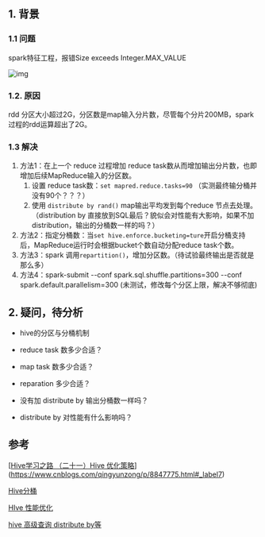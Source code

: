## 1. 背景

### 1.1 问题

spark特征工程，报错Size exceeds Integer.MAX_VALUE

![img](../../../../projectdocsmyimages/0C0B27DC-F6CA-4263-85E1-4B4FA25796F0.png)



### 1.2. 原因

rdd 分区大小超过2G，分区数是map输入分片数，尽管每个分片200MB，spark过程的rdd运算超出了2G。



### 1.3 解决

1. 方法1：在上一个 reduce 过程增加 reduce  task数从而增加输出分片数，也即增加后续MapReduce输入的分区数。
   1. 设置 reduce task数：`set mapred.reduce.tasks=90` （实测最终输分桶并没有90个？？？）
   2. 使用 `distribute by rand()` map输出平均发到每个reduce 节点去处理。（distribution by 直接放到SQL最后？貌似会对性能有大影响，如果不加distribution，输出的分桶数一样的吗？）
2. 方法2：指定分桶数：当`set hive.enforce.bucketing=ture`开启分桶支持后，MapReduce运行时会根据bucket个数自动分配reduce task个数。
3. 方法3：spark 调用`repartition()`，增加分区数。（待试验最终输出是否就是那么多）
4. 方法4：spark-submit --conf spark.sql.shuffle.partitions=300 --conf spark.default.parallelism=300 (未测试，修改每个分区上限，解决不够彻底)



## 2. 疑问，待分析

- hive的分区与分桶机制

- reduce task 数多少合适？

- map task 数多少合适？

- reparation 多少合适？

- 没有加 distribute by 输出分桶数一样吗？

- distribute by 对性能有什么影响吗？

  

## 参考

[[Hive学习之路 （二十一）Hive 优化策略](https://www.cnblogs.com/qingyunzong/p/8847775.html)](https://www.cnblogs.com/qingyunzong/p/8847775.html#_label7)

[Hive分桶](https://blog.csdn.net/fantasticqiang/article/details/80769316)

[HIve 性能优化](https://blog.csdn.net/s294878304/article/details/100581397)

[hive 高级查询 distribute by等](https://www.cnblogs.com/huxinga/p/7688376.html)